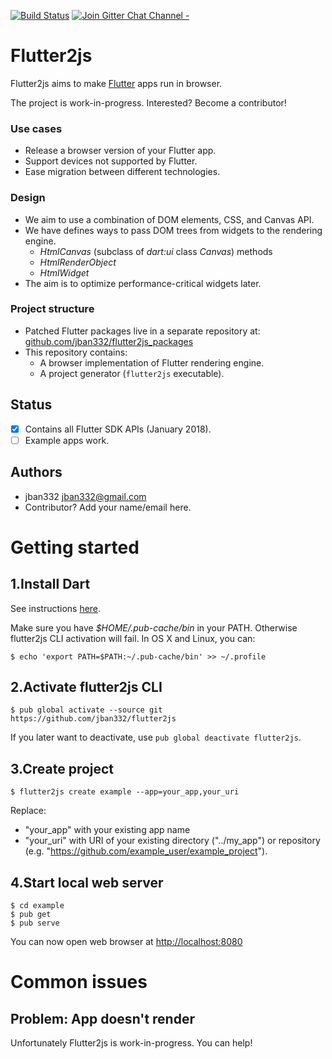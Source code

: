 [![Build Status](https://travis-ci.org/jban332/flutter2js.svg?branch=master)](https://travis-ci.org/jban332/flutter2js) [![Join Gitter Chat Channel -](https://badges.gitter.im/flutter/flutter.svg)](https://gitter.im/flutter/flutter?utm_source=badge&utm_medium=badge&utm_campaign=pr-badge&utm_content=badge)

Flutter2js
====

Flutter2js aims to make [Flutter](https://flutter.io) apps run in browser.

The project is work-in-progress. Interested? Become a contributor!

### Use cases
* Release a browser version of your Flutter app.
* Support devices not supported by Flutter.
* Ease migration between different technologies.

### Design
* We aim to use a combination of DOM elements, CSS, and Canvas API.
* We have defines ways to pass DOM trees from widgets to the rendering engine.
  * _HtmlCanvas_ (subclass of _dart:ui_ class _Canvas_) methods
  * _HtmlRenderObject_
  * _HtmlWidget_
* The aim is to optimize performance-critical widgets later.

### Project structure
* Patched Flutter packages live in a separate repository at: [github.com/jban332/flutter2js_packages](https://github.com/jban332/flutter2js_packages)
* This repository contains:
  * A browser implementation of Flutter rendering engine.
  * A project generator (`flutter2js` executable).

## Status
* [X] Contains all Flutter SDK APIs (January 2018).
* [ ] Example apps work.

## Authors
  * jban332 <jban332@gmail.com>
  * Contributor? Add your name/email here.

# Getting started
## 1.Install Dart
See instructions [here](https://www.dartlang.org/install).

Make sure you have _$HOME/.pub-cache/bin_ in your PATH.
Otherwise flutter2js CLI activation will fail. In OS X and Linux, you can:
```
$ echo 'export PATH=$PATH:~/.pub-cache/bin' >> ~/.profile
```

## 2.Activate flutter2js CLI
```
$ pub global activate --source git https://github.com/jban332/flutter2js
```

If you later want to deactivate, use `pub global deactivate flutter2js`.

## 3.Create project
```
$ flutter2js create example --app=your_app,your_uri
```

Replace:
* "your_app" with your existing app name
* "your_uri" with URI of your existing directory ("../my_app") or repository (e.g. "https://github.com/example_user/example_project").

## 4.Start local web server
```
$ cd example
$ pub get
$ pub serve
```

You can now open web browser at [http://localhost:8080](http://localhost:8080)

# Common issues
## Problem: App doesn't render
Unfortunately Flutter2js is work-in-progress. You can help!